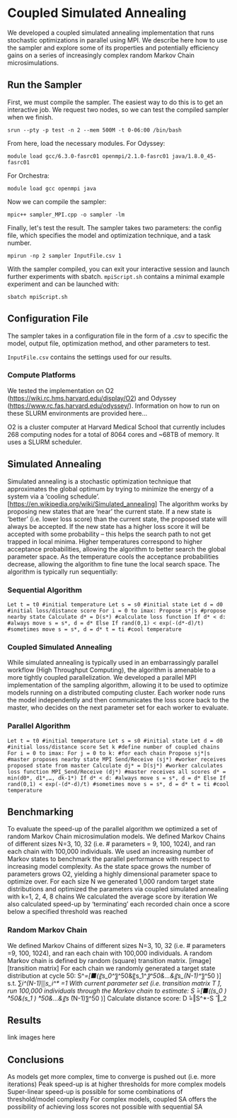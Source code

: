 # Coupled Simulated Annealing
We developed a coupled simulated annealing implementation that runs stochastic optimizations in parallel using MPI.  We describe here how to use the sampler and explore some of its properties and potentially efficiency gains on a series of increasingly complex random Markov Chain microsimulations.

## Run the Sampler
First, we must compile the sampler. The easiest way to do this is to get an interactive job. We request two nodes, so we can test the compiled sampler when we finish.

`srun --pty -p test -n 2 --mem 500M -t 0-06:00 /bin/bash`

From here, load the necessary modules. For Odyssey:

`module load gcc/6.3.0-fasrc01 openmpi/2.1.0-fasrc01 java/1.8.0_45-fasrc01`

For Orchestra:

`module load gcc openmpi java`

Now we can compile the sampler:

`mpic++ sampler_MPI.cpp -o sampler -lm`

Finally, let's test the result. The sampler takes two parameters: the config file, which specifies the model and optimization technique, and a task number.

`mpirun -np 2 sampler InputFile.csv 1`

With the sampler compiled, you can exit your interactive session and launch further experiments with sbatch. `mpiScript.sh` contains a minimal example experiment and can be launched with:

`sbatch mpiScript.sh`

## Configuration File
The sampler takes in a configuration file in the form of a .csv to specific the model, output file, optimization method, and other parameters to test.

`InputFile.csv` contains the settings used for our results.

### Compute Platforms
We tested the implementation on O2 (https://wiki.rc.hms.harvard.edu/display/O2) and Odyssey (https://www.rc.fas.harvard.edu/odyssey/).  Information on how to run on these SLURM environments are provided here…

O2 is a cluster computer at Harvard Medical School that currently includes 268 computing nodes for a total of 8064 cores and ~68TB of memory.  It uses a SLURM scheduler.


## Simulated Annealing
Simulated annealing is a stochastic optimization technique that approximates the global optimum by trying to minimize the energy of a system via a ‘cooling schedule’.  [https://en.wikipedia.org/wiki/Simulated_annealing]
The algorithm works by proposing new states that are ‘near’ the current state.  If a new state is ‘better’ (i.e. lower loss score) than the current state, the proposed state will always be accepted.  If the new state has a higher loss score it will be accepted with some probability – this helps the search path to not get trapped in local minima.  Higher temperatures correspond to higher acceptance probabilities, allowing the algorithm to better search the global parameter space.  As the temperature cools the acceptance probabilities decrease, allowing the algorithm to fine tune the local search space.
The algorithm is typically run sequentially:
### Sequential Algorithm
`Let t = t0 #initial temperature
Let s = s0 #initial state
Let d = d0 #initial loss/distance score
For i = 0 to imax:
	Propose s*|s #propose nearby state
	Calculate d* = D(s*) #calculate loss function
	If d* < d: #always move
		 s = s*, d = d*
	Else If rand(0,1) < exp(-(d*-d)/t) #sometimes move
		 s = s*, d = d*
	t = ti #cool temperature`
### Coupled Simulated Annealing
While simulated annealing is typically used in an embarrassingly parallel workflow (High Throughput Computing), the algorithm is amenable to a more tightly coupled parallelization.  We developed a parallel MPI implementation of the sampling algorithm, allowing it to be used to optimize models running on a distributed computing cluster.  Each worker node runs the model independently and then communicates the loss score back to the master, who decides on the next parameter set for each worker to evaluate.
### Parallel Algorithm
`Let t = t0 #initial temperature
Let s = s0 #initial state
Let d = d0 #initial loss/distance score
Set k #define number of coupled chains
For i = 0 to imax:
	For j = 0 to k: #for each chain
		Propose sj*|s #master proposes nearby state
		MPI Send/Receive (sj*) #worker receives proposed state from master
		Calculate dj* = D(sj*) #worker calculates loss function
		MPI_Send/Receive (dj*) #master receives all scores
	d* = min(d0*, d1*,…, dk-1*)
	If d* < d: #always move
		 s = s*, d = d*
	Else If rand(0,1) < exp(-(d*-d)/t) #sometimes move
		 s = s*, d = d*
	t = ti #cool temperature`

## Benchmarking
To evaluate the speed-up of the parallel algorithm we optimized a set of random Markov Chain microsimulation models. We defined Markov Chains of different sizes N=3, 10, 32  (i.e. # parameters = 9, 100, 1024), and ran each chain with 100,000 individuals.  We used an increasing number of Markov states to benchmark the parallel performance with respect to increasing model complexity.  As the state space grows the number of parameters grows O2, yielding a highly dimensional parameter space to optimize over.
For each size N we generated 1,000 random target state distributions and optimized the parameters via coupled simulated annealing with k=1, 2, 4, 8 chains
We calculated the average score by iteration
We also calculated speed-up by ‘terminating’ each recorded chain once a score below a specified threshold was reached
### Random Markov Chain
We defined Markov Chains of different sizes N=3, 10, 32  (i.e. # parameters =9, 100, 1024), and ran each chain with 100,000 individuals.  A random Markov chain is defined by random (square) transition matrix.
[image] [transition matrix]
For each chain we randomly generated a target state distribution at cycle 50:
S^*=[■(〖s_0^*〗^50&〖s_1^*〗^50&…&〖s_(N-1)^*〗^50 )]
s.t. ∑_i^(N-1)▒s_i^* =1 
With current parameter set (i.e. transition matrix T ̂), run 100,000 individuals through the Markov chain to estimate:
S ̂=[■((s_0 ) ̂^50&(s_1 ) ̂^50&…&〖s ̂_(N-1)〗^50 )]
Calculate distance score:
D ̂=‖S^*-S ̂ ‖_2

## Results
link images here

## Conclusions
As models get more complex, time to converge is pushed out (i.e. more iterations)
Peak speed-up is at higher thresholds for more complex models
Super-linear speed-up is possible for some combinations of threshold/model complexity
For complex models, coupled SA offers the possibility of achieving loss scores not possible with sequential SA
